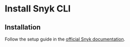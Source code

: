 # Install Snyk CLI

## Installation

Follow the setup guide in the [official Snyk documentation](https://support.snyk.io/hc/en-us/articles/360003812458-Getting-started-with-the-CLI).
